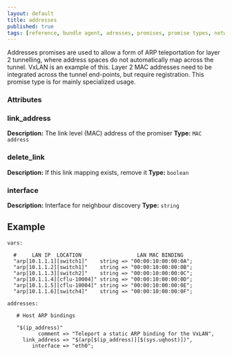 ```yaml
---
layout: default
title: addresses
published: true
tags: [reference, bundle agent, adresses, promises, promise types, networking, Cumulus]
---
```



Addresses promises are used to allow a form of ARP teleportation for
layer 2 tunnelling, where address spaces do not automatically map
across the tunnel.  VxLAN is an example of this. Layer 2 MAC addresses
need to be integrated across the tunnel end-points, but require
registration.  This promise type is for mainly specialized usage.

### Attributes ###

### link_address
**Description:** The link level (MAC) address of the promiser
**Type:** `MAC address`
### delete_link
**Description:** If this link mapping exists, remove it
**Type:** `boolean`
### interface
**Description:** Interface for neighbour discovery
**Type:** `string`


## Example ##

```cf3
vars:

  #     LAN IP  LOCATION                  LAN MAC BINDING
  "arp[10.1.1.1][switch1]"    string => "00:00:10:00:00:0A";
  "arp[10.1.1.2][switch1]"    string => "00:00:10:00:00:0B";
  "arp[10.1.1.3][switch2]"    string => "00:00:10:00:00:0C";
  "arp[10.1.1.4][cflu-10004]" string => "00:00:10:00:00:0D";  
  "arp[10.1.1.5][cflu-10004]" string => "00:00:10:00:00:0E";
  "arp[10.1.1.6][switch4]"    string => "00:00:10:00:00:0F";

addresses:

   # Host ARP bindings

   "$(ip_address)"
          comment => "Teleport a static ARP binding for the VxLAN",
     link_address => "$(arp[$(ip_address)][$(sys.uqhost)])",
        interface => "eth0";
```
